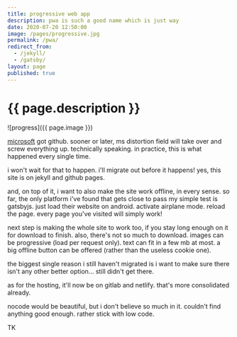 ```yaml
---
title: progressive web app
description: pwa is such a good name which is just way 
date: 2020-07-20 12:50:00
image: /pages/progressive.jpg
permalink: /pwa/
redirect_from:
  - /jekyll/
  - /gatsby/
layout: page
published: true
---
```


# {{ page.description }}

![progress]({{ page.image }})

[microsoft](/microsoft) got github. sooner or later, ms distortion field will take over and screw everything up. technically speaking. in practice, this is what happened every single time.

i won't wait for that to happen. i'll migrate out before it happens! yes, this site is on jekyll and github pages.

and, on top of it, i want to also make the site work offline, in every sense. so far, the only platform i've found that gets close to pass my simple test is gatsbyjs. just load their website on android. activate airplane mode. reload the page. every page you've visited will simply work!

next step is making the whole site to work too, if you stay long enough on it for download to finish. also, there's not so much to download. images can be progressive (load per request only). text can fit in a few mb at most. a big offline button can be offered (rather than the useless cookie one).

the biggest single reason i still haven't migrated is i want to make sure there isn't any other better option... still didn't get there.

as for the hosting, it'll now be on gitlab and netlify. that's more consolidated already.

nocode would be beautiful, but i don't believe so much in it. couldn't find anything good enough. rather stick with low code.

TK
